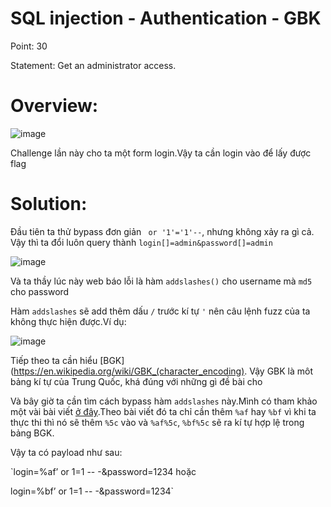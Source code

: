 # SQL injection - Authentication - GBK

Point: 30

Statement: Get an administrator access.

# Overview:

![image](https://user-images.githubusercontent.com/115911041/232288993-86d49422-ebb6-46e6-8338-966a37534099.png)

Challenge lần này cho ta một form login.Vậy ta cần login vào để lấy được flag

# Solution:

Đầu tiên ta thử bypass đơn giản ` or '1'='1'--`, nhưng không xảy ra gì cả. Vậy thì ta đổi luôn query thành `login[]=admin&password[]=admin`

![image](https://user-images.githubusercontent.com/115911041/232289478-663571cf-fbde-442e-940c-9b0396ebf16b.png)

Và ta thầy lúc này web báo lỗi là hàm `addslashes()` cho username mà `md5` cho password

Hàm `addslashes` sẽ add thêm dấu `/` trước kí tự `'` nên câu lệnh fuzz của ta không thực hiện được.Ví dụ:

![image](https://user-images.githubusercontent.com/115911041/232289706-5d1b1d86-ee38-4e73-a04c-b5f86e0991d4.png)

Tiếp theo ta cần hiểu [BGK](https://en.wikipedia.org/wiki/GBK_(character_encoding). Vậy GBK là môt bảng kí tự của Trung Quốc, khá đúng với những gì đề bài cho

Và bây giờ ta cần tìm cách bypass hàm `addslashes` này.Mình có tham khảo một vài bài viết [ở đây](https://www.securityidiots.com/Web-Pentest/SQL-Injection/addslashes-bypass-sql-injection.html).Theo bài viết đó ta chỉ cần thêm `%af` hay `%bf` vì khi ta thực thi thì nó sẽ thêm `%5c` vào và `%af%5c`, `%bf%5c` sẽ ra kí tự hợp lệ trong bảng BGK.

Vậy ta có payload như sau:

`login=%af’ or 1=1 -- -&password=1234 hoặc

login=%bf’ or 1=1 -- -&password=1234`




